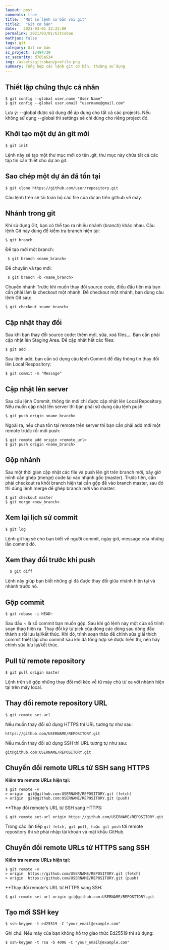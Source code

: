```yaml
---
layout: post
comments: true
title:  "Một số lệnh cơ bản với git"
title2:  "Git cơ bản"
date:   2021-03-01 22:22:00
permalink: 2021/03/01/Gitcoban
mathjax: false
tags: git
category: Git cơ bản
sc_project: 12494739
sc_security: d785a534
img: /assets/gitcoban/profile.png
summary: Tổng hợp các lệnh git cơ bản, thường sử dụng
---
```


## Thiết lập chứng thực cá nhân
```
$ git config --global user.name "User Name"
$ git config --global user.email "username@gmail.com"
```

Lưu ý: --global được sử dụng để áp dụng cho tất cả các projects. Nếu không sử dụng --global thì settings sẽ chỉ dùng cho riêng project đó.

## Khởi tạo một dự án git mới
``` 
$ git init
```

Lệnh này sẽ tạo một thư mục mới có tên .git, thư mục này chứa tất cả các tập tin cần thiết cho dự án git.

## Sao chép một dự án đã tồn tại
```
$ git clone https://github.com/user/repository.git
```

Câu lệnh trên sẽ tải toàn bộ các file của dự án trên github về máy.

## Nhánh trong git
Khi sử dụng Git, bạn có thể tạo ra nhiều nhánh (branch) khác nhau. Câu lệnh Git này dùng để kiểm tra branch hiện tại:

```
$ git branch
```

Để tạo mới một branch:
```
 $ git branch <name_branch>
```

Để chuyển và tạo mới:
```
 $ git branch -b <name_branch>
```

Chuyển nhánh
Trước khi muốn thay đổi source code, điều đầu tiên mà bạn cần phải làm là checkout một nhánh. Để checkout một nhánh, bạn dùng câu lệnh Git sau:
```
$ git checkout <name_branch>
```
## Cập nhật thay đổi
Sau khi bạn thay đổi source code: thêm mới, sửa, xoá files,… Bạn cần phải cập nhật lên Staging Area. Để cập nhật hết các files:
```
$ git add .
```
Sau lệnh add, bạn cần sử dụng câu lệnh Commit để đây thông tin thay đổi lên Local Respository:
```
$ git commit -m "Message"
```
## Cập nhật lên server
Sau câu lệnh Commit, thông tin mới chỉ được cập nhật lên Local Repository. Nếu muốn cập nhật lên server thì bạn phải sử dụng câu lệnh push:
```
$ git push origin <name_branch>
```
Ngoài ra, nếu chưa tồn tại remote trên server thì bạn cần phải add mới một remote trước rồi mới push:
```
$ git remote add origin <remote_url>
$ git push origin <name_branch>
```
## Gộp nhánh
Sau một thời gian cập nhật các file và push lên git trên branch mới, bây giờ mình cần ghép (merge) code lại vào nhánh gốc (master). Trước tiên, cần phải checkout ra khỏi branch hiện tại cần gộp để vào branch master, sau đó thì dùng lệnh merge để ghép branch mới vào master:
```
$ git checkout master
$ git merge <new_branch>
```
## Xem lại lịch sử commit
```
$ git log
```
Lệnh git log sẽ cho bạn biết về người commit, ngày giờ, message của những lần commit đó.

## Xem thay đổi trước khi push
```
  $ git diff
```
Lệnh này giúp bạn biết những gì đã được thay đổi giữa nhánh hiện tại và nhánh trước nó.

## Gộp commit
```
$ git rebase -i HEAD~
```
Sau dấu ~ là số commit bạn muốn gộp. Sau khi gõ lệnh này một cửa sổ trình soạn thảo hiện ra. Thay đổi ký tự pick của dòng các dòng sau dòng đầu thành s rồi lưu lại/kết thúc. Khi đó, trình soạn thảo để chỉnh sửa giải thích commit thiết lập cho commit sau khi đã tổng hợp sẽ được hiển thị, nên hãy chỉnh sửa lưu lại/kết thúc.

## Pull từ remote repository
```
$ git pull origin master
```
Lệnh trên sẽ gộp những thay đổi mới kéo về từ máy chủ từ xa với nhánh hiện tại trên máy local.

## Thay đổi remote repository URL
```
$ git remote set-url
```
Nếu muốn thay đổi sử dụng HTTPS thì URL tương tự như sau:
```
https://github.com/USERNAME/REPOSITORY.git
```
Nếu muốn thay đổi sử dụng SSH thì URL tương tự như sau:
```
git@github.com:USERNAME/REPOSITORY.git
```

## Chuyển đổi remote URLs từ SSH sang HTTPS
**Kiểm tra remote URLs hiện tại:**
```
$ git remote -v
> origin  git@github.com:USERNAME/REPOSITORY.git (fetch)
> origin  git@github.com:USERNAME/REPOSITORY.git (push)
```
**Thay đổi remote's URL từ SSH sang HTTPS:
```
$ git remote set-url origin https://github.com/USERNAME/REPOSITORY.git
```
Trong các lần tiếp ```git fetch, git pull, hoặc git push``` tới remote repository thì sẽ phải nhập tài khoản và mật khẩu GitHub.

## Chuyển đổi remote URLs từ HTTPS sang SSH
**Kiểm tra remote URLs hiện tại:**
```
$ git remote -v
> origin  https://github.com/USERNAME/REPOSITORY.git (fetch)
> origin  https://github.com/USERNAME/REPOSITORY.git (push)
```
**Thay đổi remote's URL từ HTTPS sang SSH:
```
$ git remote set-url origin git@github.com:USERNAME/REPOSITORY.git
```

## Tạo mới SSH key
```
$ ssh-keygen -t ed25519 -C "your_email@example.com"
```
Ghi chú: Nếu máy của bạn không hỗ trợ giao thức Ed25519 thì sử dụng:
```
$ ssh-keygen -t rsa -b 4096 -C "your_email@example.com"
```